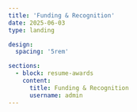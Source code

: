 ```yaml
---
title: 'Funding & Recognition'
date: 2025-06-03
type: landing

design:
  spacing: '5rem'

sections:
  - block: resume-awards
    content:
      title: Funding & Recognition
      username: admin
---
```


